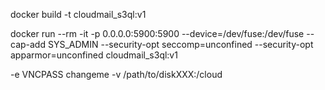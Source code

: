 docker build -t cloudmail_s3ql:v1

docker run --rm -it -p 0.0.0.0:5900:5900 --device=/dev/fuse:/dev/fuse --cap-add SYS_ADMIN --security-opt seccomp=unconfined --security-opt apparmor=unconfined cloudmail_s3ql:v1

-e VNCPASS changeme
-v /path/to/diskXXX:/cloud
